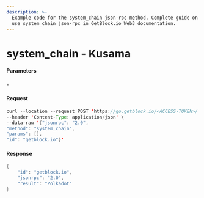 ```yaml
---
description: >-
  Example code for the system_chain json-rpc method. Сomplete guide on how to
  use system_chain json-rpc in GetBlock.io Web3 documentation.
---
```


# system\_chain - Kusama

#### Parameters

\-

#### Request

```java
curl --location --request POST 'https://go.getblock.io/<ACCESS-TOKEN>/' \
--header 'Content-Type: application/json' \
--data-raw '{"jsonrpc": "2.0",
"method": "system_chain",
"params": [],
"id": "getblock.io"}'
```

#### Response

```java
{
    "id": "getblock.io",
    "jsonrpc": "2.0",
    "result": "Polkadot"
}
```
